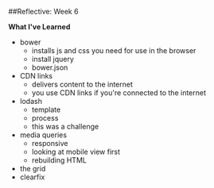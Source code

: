 ##Reflective: Week 6

**What I've Learned**
- bower
  - installs js and css you need for use in the browser
  - install jquery
  - bower.json
- CDN links
  - delivers content to the internet
  - you use CDN links if you're connected to the internet
- lodash
  - template
  - process
  - this was a challenge
- media queries
  - responsive
  - looking at mobile view first
  - rebuilding HTML
- the grid
- clearfix
